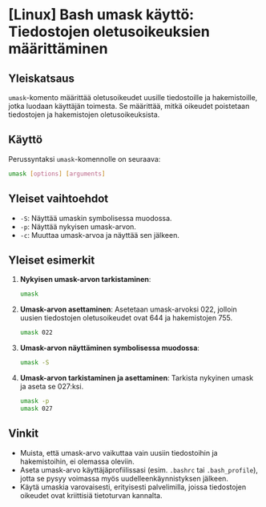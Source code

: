# [Linux] Bash umask käyttö: Tiedostojen oletusoikeuksien määrittäminen

## Yleiskatsaus
`umask`-komento määrittää oletusoikeudet uusille tiedostoille ja hakemistoille, jotka luodaan käyttäjän toimesta. Se määrittää, mitkä oikeudet poistetaan tiedostojen ja hakemistojen oletusoikeuksista.

## Käyttö
Perussyntaksi `umask`-komennolle on seuraava:

```bash
umask [options] [arguments]
```

## Yleiset vaihtoehdot
- `-S`: Näyttää umaskin symbolisessa muodossa.
- `-p`: Näyttää nykyisen umask-arvon.
- `-c`: Muuttaa umask-arvoa ja näyttää sen jälkeen.

## Yleiset esimerkit
1. **Nykyisen umask-arvon tarkistaminen**:
   ```bash
   umask
   ```

2. **Umask-arvon asettaminen**:
   Asetetaan umask-arvoksi 022, jolloin uusien tiedostojen oletusoikeudet ovat 644 ja hakemistojen 755.
   ```bash
   umask 022
   ```

3. **Umask-arvon näyttäminen symbolisessa muodossa**:
   ```bash
   umask -S
   ```

4. **Umask-arvon tarkistaminen ja asettaminen**:
   Tarkista nykyinen umask ja aseta se 027:ksi.
   ```bash
   umask -p
   umask 027
   ```

## Vinkit
- Muista, että umask-arvo vaikuttaa vain uusiin tiedostoihin ja hakemistoihin, ei olemassa oleviin.
- Aseta umask-arvo käyttäjäprofiilissasi (esim. `.bashrc` tai `.bash_profile`), jotta se pysyy voimassa myös uudelleenkäynnistyksen jälkeen.
- Käytä umaskia varovaisesti, erityisesti palvelimilla, joissa tiedostojen oikeudet ovat kriittisiä tietoturvan kannalta.